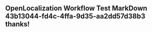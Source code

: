 <properties
ms.topic="hero-topic"
ms.test1="hero-topic"
ms.test2="test"/>

## OpenLocalization Workflow Test MarkDown 43b13044-fd4c-4ffa-9d35-aa2dd57d38b3 thanks!
